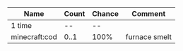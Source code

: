 | Name          | Count | Chance | Comment       |
| ------------- | ----- | ------ | ------------- |
| 1 time        |    -- |     -- |               |
| minecraft:cod |  0..1 |   100% | furnace smelt |
